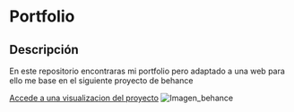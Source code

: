 <h1>Portfolio</h1>
<h2>Descripción</h2>
<p>En este repositorio encontraras mi portfolio pero adaptado a una web para ello me base en el siguiente proyecto de behance</p>
<a href="https://ybambogado.github.io/portfolio-web/">Accede a una visualizacion del proyecto</a>

<img src="https://www.behance.net/gallery/189947559/Personal-Portfolio-Landing-Page-UI-Design-Website/modules/1074189673" alt="Imagen_behance">
